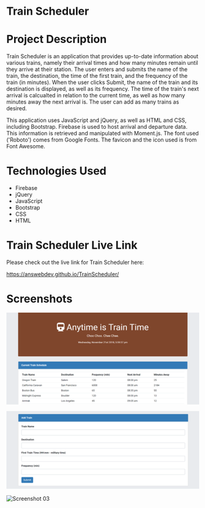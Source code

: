 # Train Scheduler

# Project Description

Train Scheduler is an application that provides up-to-date information about various trains, namely their arrival times and how many minutes remain until they arrive at their station. The user enters and submits the name of the train, the destination, the time of the first train, and the frequency of the train (in minutes). When the user clicks Submit, the name of the train and its destination is displayed, as well as its frequency. The time of the train's next arrival is calcualted in relation to the current time, as well as how many minutes away the next arrival is. The user can add as many trains as desired.

This application uses JavaScript and jQuery, as well as HTML and CSS, including Bootstrap. Firebase is used to host arrival and departure data. This information is retrieved and manipulated with Moment.js. The font used ('Roboto') comes from Google Fonts. The favicon and the icon used is from Font Awesome.

# Technologies Used

* Firebase
* jQuery
* JavaScript
* Bootstrap
* CSS
* HTML

# Train Scheduler Live Link

Please check out the live link for Train Scheduler here:

https://answebdev.github.io/TrainScheduler/

# Screenshots

![Screenshot 01](screenshots/trainScheduler_screenshot01.png "Trivia Questions")

![Screenshot 02](screenshots/trainScheduler_screenshot02.png "Scoreboard")

![Screenshot 03](screenshots/trainScheduler_demo.gif "Demo")

